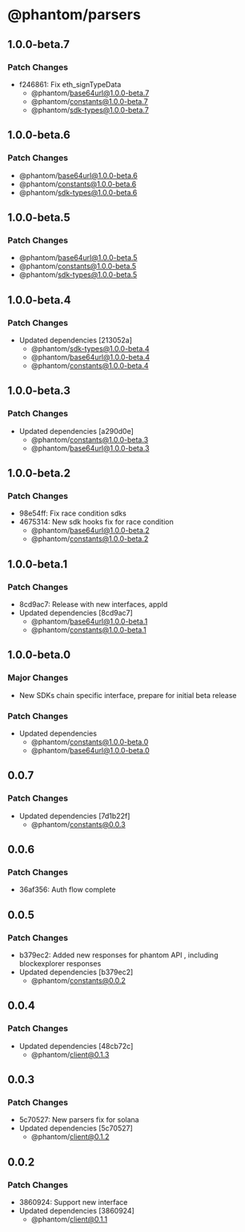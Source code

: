 # @phantom/parsers

## 1.0.0-beta.7

### Patch Changes

- f246861: Fix eth_signTypeData
  - @phantom/base64url@1.0.0-beta.7
  - @phantom/constants@1.0.0-beta.7
  - @phantom/sdk-types@1.0.0-beta.7

## 1.0.0-beta.6

### Patch Changes

- @phantom/base64url@1.0.0-beta.6
- @phantom/constants@1.0.0-beta.6
- @phantom/sdk-types@1.0.0-beta.6

## 1.0.0-beta.5

### Patch Changes

- @phantom/base64url@1.0.0-beta.5
- @phantom/constants@1.0.0-beta.5
- @phantom/sdk-types@1.0.0-beta.5

## 1.0.0-beta.4

### Patch Changes

- Updated dependencies [213052a]
  - @phantom/sdk-types@1.0.0-beta.4
  - @phantom/base64url@1.0.0-beta.4
  - @phantom/constants@1.0.0-beta.4

## 1.0.0-beta.3

### Patch Changes

- Updated dependencies [a290d0e]
  - @phantom/constants@1.0.0-beta.3
  - @phantom/base64url@1.0.0-beta.3

## 1.0.0-beta.2

### Patch Changes

- 98e54ff: Fix race condition sdks
- 4675314: New sdk hooks fix for race condition
  - @phantom/base64url@1.0.0-beta.2
  - @phantom/constants@1.0.0-beta.2

## 1.0.0-beta.1

### Patch Changes

- 8cd9ac7: Release with new interfaces, appId
- Updated dependencies [8cd9ac7]
  - @phantom/base64url@1.0.0-beta.1
  - @phantom/constants@1.0.0-beta.1

## 1.0.0-beta.0

### Major Changes

- New SDKs chain specific interface, prepare for initial beta release

### Patch Changes

- Updated dependencies
  - @phantom/constants@1.0.0-beta.0
  - @phantom/base64url@1.0.0-beta.0

## 0.0.7

### Patch Changes

- Updated dependencies [7d1b22f]
  - @phantom/constants@0.0.3

## 0.0.6

### Patch Changes

- 36af356: Auth flow complete

## 0.0.5

### Patch Changes

- b379ec2: Added new responses for phantom API , including blockexplorer responses
- Updated dependencies [b379ec2]
  - @phantom/constants@0.0.2

## 0.0.4

### Patch Changes

- Updated dependencies [48cb72c]
  - @phantom/client@0.1.3

## 0.0.3

### Patch Changes

- 5c70527: New parsers fix for solana
- Updated dependencies [5c70527]
  - @phantom/client@0.1.2

## 0.0.2

### Patch Changes

- 3860924: Support new interface
- Updated dependencies [3860924]
  - @phantom/client@0.1.1
